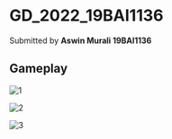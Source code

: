 # GD_2022_19BAI1136

Submitted by **Aswin Murali 19BAI1136**

## Gameplay

![1](https://user-images.githubusercontent.com/47299190/189513831-721356a1-0bf9-4169-8e34-31da505dab85.png)

![2](https://user-images.githubusercontent.com/47299190/189513832-15668fe9-2469-4ff9-827c-e9b82630d9ba.png)

![3](https://user-images.githubusercontent.com/47299190/189513835-5a458b07-79bf-4dab-8306-2e965174f065.png)
